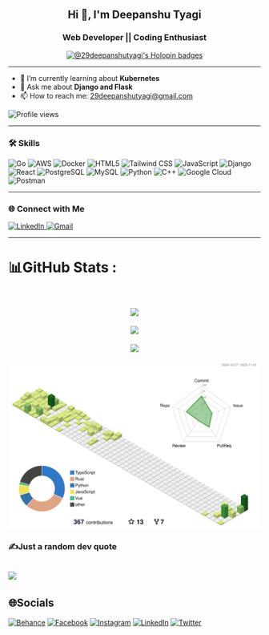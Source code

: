 <h2 align="center">Hi 👋, I'm Deepanshu Tyagi</h2>

<h3 align="center">Web Developer || Coding Enthusiast</h3>

<p align="center">
  <a href="https://holopin.io/@29deepanshutyagi" target="_blank">
    <img src="https://holopin.me/29deepanshutyagi" alt="@29deepanshutyagi's Holopin badges">
  </a>
</p>

---

- 🌱 I’m currently learning about **Kubernetes**
- 💬 Ask me about **Django and Flask**
- 📫 How to reach me: [29deepanshutyagi@gmail.com](mailto:29deepanshutyagi@gmail.com)

<p align="left">
  <img src="https://komarev.com/ghpvc/?username=29deepanshutyagi&label=Profile%20views&color=0e75b6&style=flat" alt="Profile views" />
</p>

---

### 🛠️ Skills

<div align="left">
  <img src="https://img.shields.io/badge/Go-00ADD8?logo=go&logoColor=white&style=for-the-badge" height="30" alt="Go" />
  <img src="https://img.shields.io/badge/Amazon AWS-232F3E?logo=amazonaws&logoColor=white&style=for-the-badge" height="30" alt="AWS" />
  <img src="https://img.shields.io/badge/Docker-2496ED?logo=docker&logoColor=white&style=for-the-badge" height="30" alt="Docker" />
  <img src="https://img.shields.io/badge/HTML5-E34F26?logo=html5&logoColor=white&style=for-the-badge" height="30" alt="HTML5" />
  <img src="https://img.shields.io/badge/Tailwind CSS-06B6D4?logo=tailwindcss&logoColor=black&style=for-the-badge" height="30" alt="Tailwind CSS" />
  <img src="https://img.shields.io/badge/JavaScript-F7DF1E?logo=javascript&logoColor=black&style=for-the-badge" height="30" alt="JavaScript" />
  <img src="https://img.shields.io/badge/Django-092E20?logo=django&logoColor=white&style=for-the-badge" height="30" alt="Django" />
  <img src="https://img.shields.io/badge/React-61DAFB?logo=react&logoColor=black&style=for-the-badge" height="30" alt="React" />
  <img src="https://img.shields.io/badge/PostgreSQL-4169E1?logo=postgresql&logoColor=white&style=for-the-badge" height="30" alt="PostgreSQL" />
  <img src="https://img.shields.io/badge/MySQL-4479A1?logo=mysql&logoColor=white&style=for-the-badge" height="30" alt="MySQL" />
  <img src="https://img.shields.io/badge/Python-3776AB?logo=python&logoColor=white&style=for-the-badge" height="30" alt="Python" />
  <img src="https://img.shields.io/badge/C++-00599C?logo=cplusplus&logoColor=white&style=for-the-badge" height="30" alt="C++" />
  <img src="https://img.shields.io/badge/Google Cloud-4285F4?logo=googlecloud&logoColor=white&style=for-the-badge" height="30" alt="Google Cloud" />
  <img src="https://img.shields.io/badge/Postman-FF6C37?logo=postman&logoColor=black&style=for-the-badge" height="30" alt="Postman" />
</div>

---

### 🌐 Connect with Me

<p>
  <a href="https://www.linkedin.com/in/deepanshu-tyagi-2122ab268" target="_blank">
    <img src="https://img.shields.io/badge/LinkedIn-0A66C2?logo=linkedin&logoColor=white&style=for-the-badge" height="30" alt="LinkedIn" />
  </a>
  <a href="mailto:29deepanshutyagi@gmail.com" target="_blank">
    <img src="https://img.shields.io/badge/Gmail-EA4335?logo=gmail&logoColor=white&style=for-the-badge" height="30" alt="Gmail" />
  </a>
</p>

---

# 📊GitHub Stats :
<p align="center">
<a href="https://github.com/29deepanshutyagi">
  <br>
  <br>
  <img height="180em" src="https://github-readme-stats-eight-theta.vercel.app/api?username=29deepanshutyagi&show_icons=true&theme=algolia&include_all_commits=true&count_private=true"/>
  <br>
  <br>
  <img height="180em" src="https://github-readme-stats-eight-theta.vercel.app/api/top-langs/?username=29deepanshutyagi&layout=compact&langs_count=8&theme=algolia"/>
  <br>
  <br>
  <img height="180em" src="https://github-readme-streak-stats.herokuapp.com/?user=29deepanshutyagi&theme=tokyonight"/>	
</a>
</p>

![](./profile-3d-contrib/profile-green-animate.svg)

### ✍️Just a random dev quote
![](https://quotes-github-readme.vercel.app/api?type=horizontal&theme=light)
---

## 🌐Socials
[![Behance](https://img.shields.io/badge/Behance-1769ff?logo=behance&logoColor=white)](https://behance.net/cybertronics360) [![Facebook](https://img.shields.io/badge/Facebook-%231877F2.svg?logo=Facebook&logoColor=white)](https://facebook.com/29deepanshutyagi) [![Instagram](https://img.shields.io/badge/Instagram-%23E4405F.svg?logo=Instagram&logoColor=white)](https://instagram.com/29deepanshutyagi) [![LinkedIn](https://img.shields.io/badge/LinkedIn-%230077B5.svg?logo=linkedin&logoColor=white)](https://linkedin.com/in/29deepanshutyagi) [![Twitter](https://img.shields.io/badge/Twitter-%231DA1F2.svg?logo=Twitter&logoColor=white)](https://twitter.com/29deepanshutyagi)
